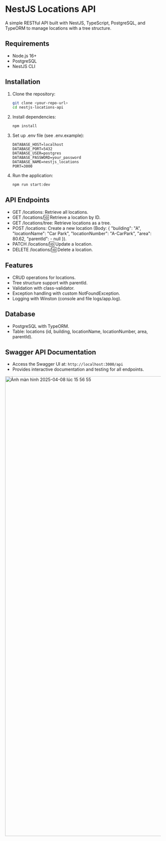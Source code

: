 # NestJS Locations API

A simple RESTful API built with NestJS, TypeScript, PostgreSQL, and TypeORM to manage locations with a tree structure.

## Requirements
- Node.js 16+
- PostgreSQL
- NestJS CLI

## Installation
1. Clone the repository:
   ```bash
   git clone <your-repo-url>
   cd nestjs-locations-api
2. Install dependencies:
   ```bash
   npm install
3. Set up .env file (see .env.example):
   ```text
   DATABASE_HOST=localhost
   DATABASE_PORT=5432
   DATABASE_USER=postgres
   DATABASE_PASSWORD=your_password
   DATABASE_NAME=nestjs_locations
   PORT=3000
4. Run the application:
   ```bash
   npm run start:dev

## API Endpoints
- GET /locations: Retrieve all locations.
- GET /locations/:id: Retrieve a location by ID.
- GET /locations/tree: Retrieve locations as a tree.
- POST /locations: Create a new location (Body: { "building": "A", "locationName": "Car Park", "locationNumber": "A-CarPark", "area": 80.62, "parentId": - null }).
- PATCH /locations/:id: Update a location.
- DELETE /locations/:id: Delete a location.

## Features
- CRUD operations for locations.
- Tree structure support with parentId.
- Validation with class-validator.
- Exception handling with custom NotFoundException.
- Logging with Winston (console and file logs/app.log).

## Database
- PostgreSQL with TypeORM.
- Table: locations (id, building, locationName, locationNumber, area, parentId).

## Swagger API Documentation
- Access the Swagger UI at: `http://localhost:3000/api`
- Provides interactive documentation and testing for all endpoints.
  
<img width="1483" alt="Ảnh màn hình 2025-04-08 lúc 15 56 55" src="https://github.com/user-attachments/assets/600f5611-d728-40b8-babb-712f727e9a2d" />


